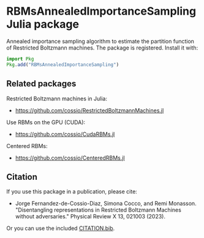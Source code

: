 # RBMsAnnealedImportanceSampling Julia package

Annealed importance sampling algorithm to estimate the partition function of Restricted Boltzmann machines. The package is registered. Install it with:

```julia
import Pkg
Pkg.add("RBMsAnnealedImportanceSampling")
```

## Related packages

Restricted Boltzmann machines in Julia:

- https://github.com/cossio/RestrictedBoltzmannMachines.jl

Use RBMs on the GPU (CUDA):

- https://github.com/cossio/CudaRBMs.jl

Centered RBMs:

- https://github.com/cossio/CenteredRBMs.jl

## Citation

If you use this package in a publication, please cite:

* Jorge Fernandez-de-Cossio-Diaz, Simona Cocco, and Remi Monasson. "Disentangling representations in Restricted Boltzmann Machines without adversaries." Physical Review X 13, 021003 (2023).

Or you can use the included [CITATION.bib](https://github.com/cossio/RestrictedBoltzmannMachines.jl/blob/master/CITATION.bib).